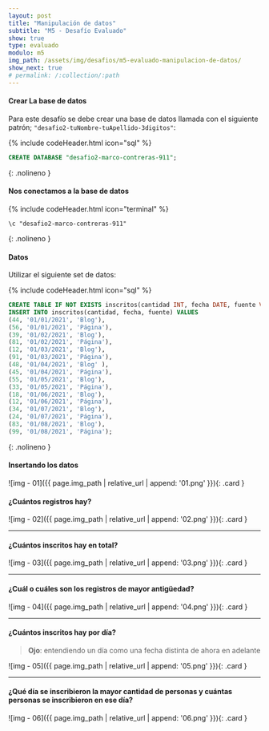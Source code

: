 ```yaml
---
layout: post
title: "Manipulación de datos"
subtitle: "M5 - Desafío Evaluado"
show: true
type: evaluado
modulo: m5
img_path: /assets/img/desafios/m5-evaluado-manipulacion-de-datos/
show_next: true
# permalink: /:collection/:path
---
```



#### Crear La base de datos

Para este desafío se debe crear una base de datos llamada con el siguiente patrón; `"desafio2-tuNombre-tuApellido-3digitos"`:

{% include codeHeader.html icon="sql" %}
```sql
CREATE DATABASE "desafio2-marco-contreras-911";
```
{: .nolineno }

#### Nos conectamos a la base de datos

{% include codeHeader.html icon="terminal" %}
```plaintext
\c "desafio2-marco-contreras-911"
```
{: .nolineno }

#### Datos

Utilizar el siguiente set de datos:

{% include codeHeader.html icon="sql" %}
```sql
CREATE TABLE IF NOT EXISTS inscritos(cantidad INT, fecha DATE, fuente VARCHAR);
INSERT INTO inscritos(cantidad, fecha, fuente) VALUES
(44, '01/01/2021', 'Blog'),
(56, '01/01/2021', 'Página'),
(39, '01/02/2021', 'Blog'),
(81, '01/02/2021', 'Página'),
(12, '01/03/2021', 'Blog'),
(91, '01/03/2021', 'Página'),
(48, '01/04/2021', 'Blog' ),
(45, '01/04/2021', 'Página'),
(55, '01/05/2021', 'Blog'),
(33, '01/05/2021', 'Página'),
(18, '01/06/2021', 'Blog'),
(12, '01/06/2021', 'Página'),
(34, '01/07/2021', 'Blog'),
(24, '01/07/2021', 'Página'),
(83, '01/08/2021', 'Blog'),
(99, '01/08/2021', 'Página');
```
{: .nolineno }

#### Insertando los datos

![img - 01]({{ page.img_path | relative_url | append: '01.png' }}){: .card }


#### ¿Cuántos registros hay?

![img - 02]({{ page.img_path | relative_url | append: '02.png' }}){: .card }

---

#### ¿Cuántos inscritos hay en total?

![img - 03]({{ page.img_path | relative_url | append: '03.png' }}){: .card }

---

#### ¿Cuál o cuáles son los registros de mayor antigüedad?

![img - 04]({{ page.img_path | relative_url | append: '04.png' }}){: .card }

---

#### ¿Cuántos inscritos hay por día?

> **Ojo**: entendiendo un día como una fecha distinta de ahora en adelante

![img - 05]({{ page.img_path | relative_url | append: '05.png' }}){: .card }

---

#### ¿Qué día se inscribieron la mayor cantidad de personas y cuántas personas se inscribieron en ese día?

![img - 06]({{ page.img_path | relative_url | append: '06.png' }}){: .card }
